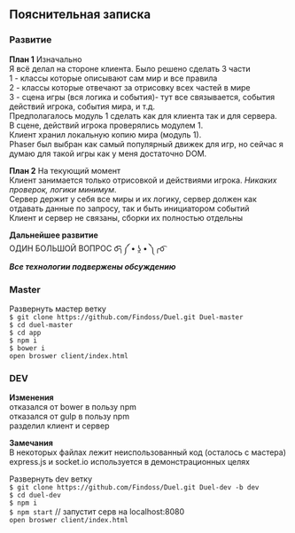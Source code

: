 ## Пояснительная записка

### Развитие
**План 1** Изначально  
Я всё делал на стороне клиента. Было решено сделать 3 части  
1 - классы которые описывают сам мир и все правила  
2 - классы которые отвечают за отрисовку всех частей в мире  
3 - сцена игры (вся логика и события)- тут все связывается, события действий игрока, события мира, и т.д.  
Предполагалось модуль 1 сделать как для клиента так и для сервера.  
В сцене, действий игрока проверялись модулем 1.  
Клиент хранил локальную копию мира (модуль 1).  
Phaser был выбран как самый популярный движек для игр, но сейчас я думаю для такой игры как у меня достаточно DOM.

**План 2** На текующий момент  
Клиент занимается только отрисовкой и действиями игрока. *Никаких проверок, логики минимум*.  
Сервер держит у себя все миры и их логику, сервер должен как отдавать данные по запросу, так и быть инициатором событий  
Клиент и сервер не связаны, сборки их полностью отдельны  

**Дальнейшее развитие**  
ОДИН БОЛЬШОЙ ВОПРОС o͡͡͡╮༼ • ʖ̯ • ༽╭o͡  
***Все технологии подвержены обсуждению***

### Master

Развернуть мастер ветку  
`$ git clone https://github.com/Findoss/Duel.git Duel-master`  
`$ cd duel-master`  
`$ cd app`  
`$ npm i`  
`$ bower i`  
`open broswer client/index.html`


### DEV

**Изменения**  
отказался от bower в пользу npm  
отказался от gulp в пользу npm  
разделил клиент и сервер  

**Замечания**  
В некоторых файлах лежит неиспользованный код (осталось с мастера)  
express.js и socket.io используется в демонстрационных целях  

Развернуть dev ветку  
`$ git clone https://github.com/Findoss/Duel.git Duel-dev -b dev`  
`$ cd duel-dev`  
`$ npm i`  
`$ npm start` // запустит серв на localhost:8080  
`open broswer client/index.html`